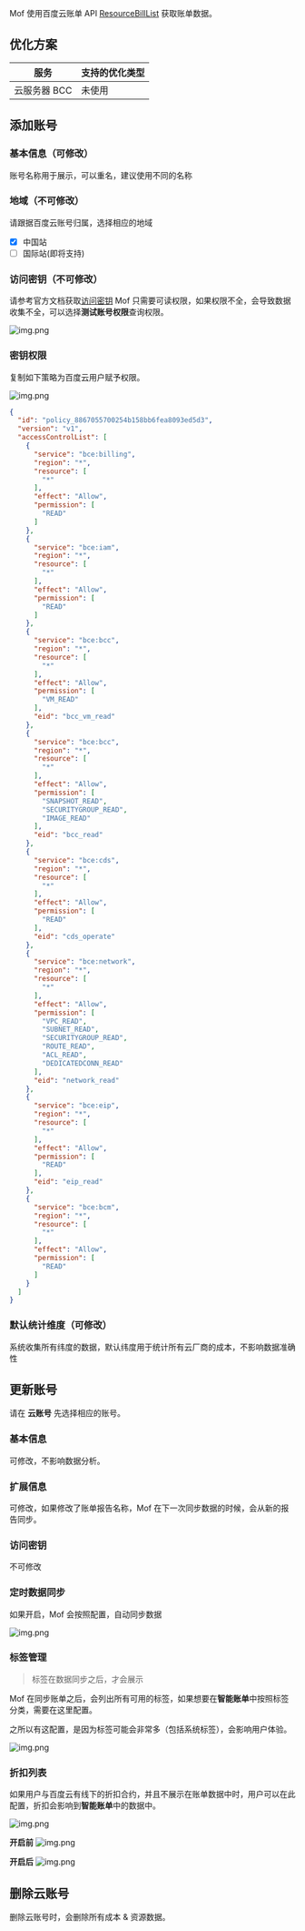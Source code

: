 Mof 使用百度云账单 API [ResourceBillList](https://cloud.baidu.com/doc/Finance/s/cjxedqyml) 获取账单数据。

## 优化方案
| 服务       | 支持的优化类型 |
|----------|---------|
| 云服务器 BCC | 未使用     |

## 添加账号

### 基本信息（可修改）
账号名称用于展示，可以重名，建议使用不同的名称

### 地域（不可修改）
请跟据百度云账号归属，选择相应的地域

- [x] 中国站
- [ ] 国际站(即将支持)

### 访问密钥（不可修改）
请参考官方文档获取[访问密钥](https://cloud.baidu.com/doc/IAM/s/njwvyc2zd)
Mof 只需要可读权限，如果权限不全，会导致数据收集不全，可以选择**测试账号权限**查询权限。

![img.png](img/aws-cred.zh.png)

### 密钥权限
复制如下策略为百度云用户赋予权限。

![img.png](img/baidu-policy.png)

```json
{
  "id": "policy_8867055700254b158bb6fea8093ed5d3",
  "version": "v1",
  "accessControlList": [
    {
      "service": "bce:billing",
      "region": "*",
      "resource": [
        "*"
      ],
      "effect": "Allow",
      "permission": [
        "READ"
      ]
    },
    {
      "service": "bce:iam",
      "region": "*",
      "resource": [
        "*"
      ],
      "effect": "Allow",
      "permission": [
        "READ"
      ]
    },
    {
      "service": "bce:bcc",
      "region": "*",
      "resource": [
        "*"
      ],
      "effect": "Allow",
      "permission": [
        "VM_READ"
      ],
      "eid": "bcc_vm_read"
    },
    {
      "service": "bce:bcc",
      "region": "*",
      "resource": [
        "*"
      ],
      "effect": "Allow",
      "permission": [
        "SNAPSHOT_READ",
        "SECURITYGROUP_READ",
        "IMAGE_READ"
      ],
      "eid": "bcc_read"
    },
    {
      "service": "bce:cds",
      "region": "*",
      "resource": [
        "*"
      ],
      "effect": "Allow",
      "permission": [
        "READ"
      ],
      "eid": "cds_operate"
    },
    {
      "service": "bce:network",
      "region": "*",
      "resource": [
        "*"
      ],
      "effect": "Allow",
      "permission": [
        "VPC_READ",
        "SUBNET_READ",
        "SECURITYGROUP_READ",
        "ROUTE_READ",
        "ACL_READ",
        "DEDICATEDCONN_READ"
      ],
      "eid": "network_read"
    },
    {
      "service": "bce:eip",
      "region": "*",
      "resource": [
        "*"
      ],
      "effect": "Allow",
      "permission": [
        "READ"
      ],
      "eid": "eip_read"
    },
    {
      "service": "bce:bcm",
      "region": "*",
      "resource": [
        "*"
      ],
      "effect": "Allow",
      "permission": [
        "READ"
      ]
    }
  ]
}
```

### 默认统计维度（可修改）
系统收集所有纬度的数据，默认纬度用于统计所有云厂商的成本，不影响数据准确性

## 更新账号
请在 **云账号** 先选择相应的账号。

### 基本信息
可修改，不影响数据分析。

### 扩展信息
可修改，如果修改了账单报告名称，Mof 在下一次同步数据的时候，会从新的报告同步。

### 访问密钥
不可修改

### 定时数据同步
如果开启，Mof 会按照配置，自动同步数据

![img.png](img/cron.zh.png)

### 标签管理
> 标签在数据同步之后，才会展示

Mof 在同步账单之后，会列出所有可用的标签，如果想要在**智能账单**中按照标签分类，需要在这里配置。

之所以有这配置，是因为标签可能会非常多（包括系统标签），会影响用户体验。

![img.png](img/tag.zh.png)

### 折扣列表
如果用户与百度云有线下的折扣合约，并且不展示在账单数据中时，用户可以在此配置，折扣会影响到**智能账单**中的数据中。

![img.png](img/discount.zh.png)

**开启前**
![img.png](img/discount-before.zh.png)

**开启后**
![img.png](img/discount-after.zh.png)


## 删除云账号
删除云账号时，会删除所有成本 & 资源数据。